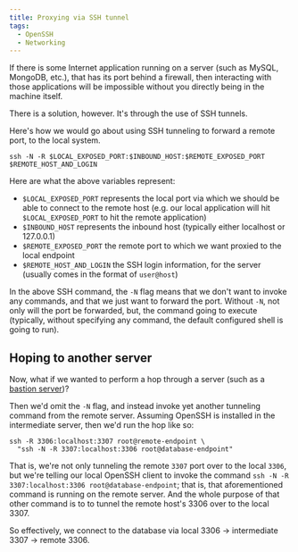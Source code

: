 ```yaml
---
title: Proxying via SSH tunnel
tags:
  - OpenSSH
  - Networking
---
```


If there is some Internet application running on a server (such as MySQL, MongoDB, etc.), that has its port behind a firewall, then interacting with those applications will be impossible without you directly being in the machine itself.

There is a solution, however. It's through the use of SSH tunnels.

Here's how we would go about using SSH tunneling to forward a remote port, to the local system.

```
ssh -N -R $LOCAL_EXPOSED_PORT:$INBOUND_HOST:$REMOTE_EXPOSED_PORT $REMOTE_HOST_AND_LOGIN
```

Here are what the above variables represent:

- `$LOCAL_EXPOSED_PORT` represents the local port via which we should be able to connect to the remote host (e.g. our local application will hit `$LOCAL_EXPOSED_PORT` to hit the remote application)
- `$INBOUND_HOST` represents the inbound host (typically either localhost or 127.0.0.1)
- `$REMOTE_EXPOSED_PORT` the remote port to which we want proxied to the local endpoint
- `$REMOTE_HOST_AND_LOGIN` the SSH login information, for the server (usually comes in the format of `user@host`)

In the above SSH command, the `-N` flag means that we don't want to invoke any commands, and that we just want to forward the port. Without `-N`, not only will the port be forwarded, but, the command going to execute (typically, without specifying any command, the default configured shell is going to run).

## Hoping to another server

Now, what if we wanted to perform a hop through a server (such as a [bastion server](https://en.wikipedia.org/wiki/Bastion_host))?

Then we'd omit the `-N` flag, and instead invoke yet another tunneling command from the remote server. Assuming OpenSSH is installed in the intermediate server, then we'd run the hop like so:

```
ssh -R 3306:localhost:3307 root@remote-endpoint \
  "ssh -N -R 3307:localhost:3306 root@database-endpoint"
```

That is, we're not only tunneling the remote `3307` port over to the local `3306`, but we're telling our local OpenSSH client to invoke the command `ssh -N -R 3307:localhost:3306 root@database-endpoint`; that is, that aforementioned command is running on the remote server. And the whole purpose of that other command is to to tunnel the remote host's 3306 over to the local 3307.

So effectively, we connect to the database via local 3306 -> intermediate 3307 -> remote 3306.
